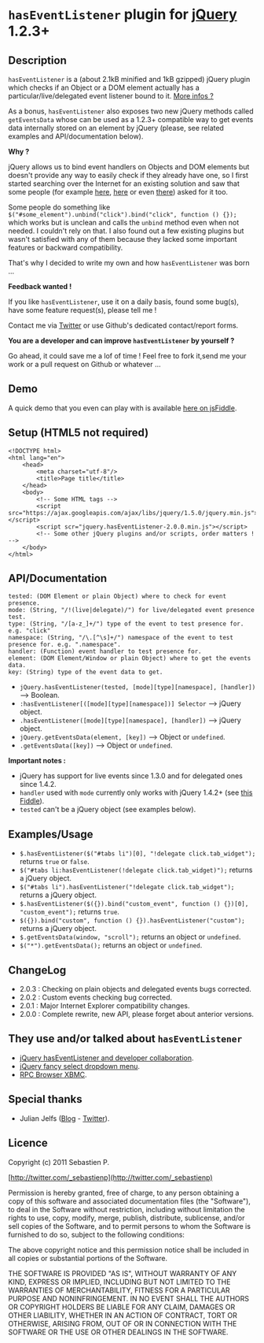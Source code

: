 `hasEventListener` plugin for [jQuery](http://jquery.com/) 1.2.3+
=================================================================

Description
-----------

`hasEventListener` is a (about 2.1kB minified and 1kB gzipped) jQuery plugin which checks if an Object or a DOM element actually has
a particular/live/delegated event listener bound to it. [More infos ?](https://twitter.com/#!/search/_sebastienp%20hasEventListener)

As a bonus, `hasEventListener` also exposes two new jQuery methods called `getEventsData` whose can be used as a 1.2.3+ compatible
way to get events data internally stored on an element by jQuery (please, see related examples and API/documentation below).


**Why ?**

jQuery allows us to bind event handlers on Objects and DOM elements but doesn't provide any way to easily check if
they already have one, so I first started searching over the Internet for an existing solution and saw that some people
(for example [here](http://forum.jquery.com/topic/how-do-i-check-if-an-event-is-already-bound),
[here](http://stackoverflow.com/questions/1515069/jquery-check-if-event-exists-on-element) or even
[there](http://stackoverflow.com/questions/1236067/test-if-event-handler-is-bound-to-an-element-in-jquery)) asked for it too.

Some people do something like `$("#some_element").unbind("click").bind("click", function () {});` which works but is unclean
and calls the `unbind` method even when not needed. I couldn't rely on that. I also found out a few existing plugins but
wasn't satisfied with any of them because they lacked some important features or backward compatibility.

That's why I decided to write my own and how `hasEventListener` was born ...


**Feedback wanted !**

If you like `hasEventListener`, use it on a daily basis, found some bug(s), have some feature request(s), please tell me !

Contact me via [Twitter](http://twitter.com/_sebastienp) or use Github's dedicated contact/report forms.


**You are a developer and can improve `hasEventListener` by yourself ?**

Go ahead, it could save me a lof of time ! Feel free to fork it,send me your work or a pull request on Github or whatever ...


Demo
----

A quick demo that you even can play with is available [here on jsFiddle](http://jsfiddle.net/2Gy8U/1/).


Setup (HTML5 not required)
--------------------------

    <!DOCTYPE html>
    <html lang="en">
        <head>
            <meta charset="utf-8"/>
            <title>Page title</title>
        </head>
        <body>
            <!-- Some HTML tags -->
            <script src="https://ajax.googleapis.com/ajax/libs/jquery/1.5.0/jquery.min.js"></script>
            <script scr="jquery.hasEventListener-2.0.0.min.js"></script>
            <!-- Some other jQuery plugins and/or scripts, order matters ! -->
        </body>
    </html>


API/Documentation
-----------------

    tested: (DOM Element or plain Object) where to check for event presence.
    mode: (String, "/!(live|delegate)/") for live/delegated event presence test.
    type: (String, "/[a-z_]+/") type of the event to test presence for. e.g. "click"
    namespace: (String, "/\.[^\s]+/") namespace of the event to test presence for. e.g. ".namespace".
    handler: (Function) event handler to test presence for.
    element: (DOM Element/Window or plain Object) where to get the events data.
    key: (String) type of the event data to get.

* `jQuery.hasEventListener(tested, [mode][type][namespace], [handler])` --> Boolean.
* `:hasEventListener[([mode][type][namespace])] Selector` --> jQuery object.
* `.hasEventListener([mode][type][namespace], [handler])` --> jQuery object.
* `jQuery.getEventsData(element, [key])` --> Object or `undefined`.
* `.getEventsData([key])` --> Object or `undefined`.


**Important notes :**

* jQuery has support for live events since 1.3.0 and for delegated ones since 1.4.2.
* `handler` used with `mode` currently only works with jQuery 1.4.2+ (see [this Fiddle](http://jsfiddle.net/sebastienp/kkmga/)).
* `tested` can't be a jQuery object (see examples below).


Examples/Usage
--------------

* `$.hasEventListener($("#tabs li")[0], "!delegate click.tab_widget");` returns `true` or `false`.
* `$("#tabs li:hasEventListener(!delegate click.tab_widget)");` returns a jQuery object.
* `$("#tabs li").hasEventListener("!delegate click.tab_widget");` returns a jQuery object.
* `$.hasEventListener($({}).bind("custom_event", function () {})[0], "custom_event");` returns `true`.
* `$({}).bind("custom", function () {}).hasEventListener("custom");` returns a jQuery object.
* `$.getEventsData(window, "scroll");` returns an object or `undefined`.
* `$("*").getEventsData();` returns an object or `undefined`.


ChangeLog
---------

* 2.0.3 : Checking on plain objects and delegated events bugs corrected.
* 2.0.2 : Custom events checking bug corrected.
* 2.0.1 : Major Internet Explorer compatibility changes.
* 2.0.0 : Complete rewrite, new API, please forget about anterior versions.


They use and/or talked about `hasEventListener`
-----------------------------------------------

* [jQuery hasEventListener and developer collaboration](http://sullerton.com/2011/01/jquery-haseventlistener-and-developer-collaboration/).
* [jQuery fancy select dropdown menu](http://snipplr.com/view/48107/jquery-fancy-select-dropdown-menu).
* [RPC Browser XBMC](http://code.google.com/p/rpc-browser-xbmc/source/browse/trunk/script.rpc.browser/).


Special thanks
--------------

* Julian Jelfs ([Blog](http://julianjelfs.wordpress.com/) - [Twitter](http://twitter.com/julianjelfs)).


Licence
-------

Copyright (c) 2011 Sebastien P.

[http://twitter.com/_sebastienp](http://twitter.com/_sebastienp)

Permission is hereby granted, free of charge, to any person obtaining a copy
of this software and associated documentation files (the "Software"), to deal
in the Software without restriction, including without limitation the rights
to use, copy, modify, merge, publish, distribute, sublicense, and/or sell
copies of the Software, and to permit persons to whom the Software is
furnished to do so, subject to the following conditions:

The above copyright notice and this permission notice shall be included in
all copies or substantial portions of the Software.

THE SOFTWARE IS PROVIDED "AS IS", WITHOUT WARRANTY OF ANY KIND, EXPRESS OR
IMPLIED, INCLUDING BUT NOT LIMITED TO THE WARRANTIES OF MERCHANTABILITY,
FITNESS FOR A PARTICULAR PURPOSE AND NONINFRINGEMENT. IN NO EVENT SHALL THE
AUTHORS OR COPYRIGHT HOLDERS BE LIABLE FOR ANY CLAIM, DAMAGES OR OTHER
LIABILITY, WHETHER IN AN ACTION OF CONTRACT, TORT OR OTHERWISE, ARISING FROM,
OUT OF OR IN CONNECTION WITH THE SOFTWARE OR THE USE OR OTHER DEALINGS IN
THE SOFTWARE.